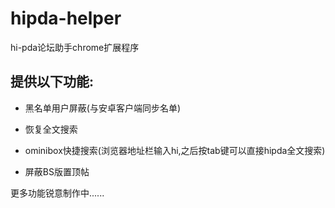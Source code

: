 # hipda-helper 
hi-pda论坛助手chrome扩展程序

## 提供以下功能:
- 黑名单用户屏蔽(与安卓客户端同步名单)

- 恢复全文搜索

- ominibox快捷搜索(浏览器地址栏输入hi,之后按tab键可以直接hipda全文搜索)

- 屏蔽BS版置顶帖

更多功能锐意制作中......
